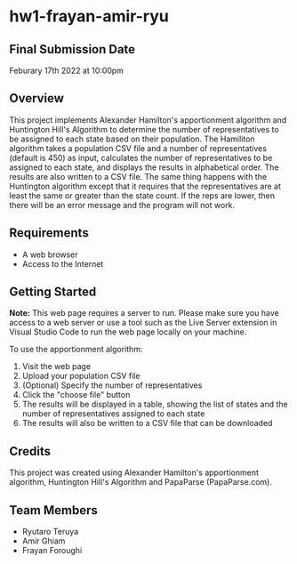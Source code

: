 # hw1-frayan-amir-ryu

## Final Submission Date

Feburary 17th 2022 at 10:00pm 

## Overview

This project implements Alexander Hamilton's apportionment algorithm and Huntington Hill's Algorithm to determine the number of representatives to be assigned to each state based on their population. The Hamiliton algorithm takes a population CSV file and a number of representatives (default is 450) as input, calculates the number of representatives to be assigned to each state, and displays the results in alphabetical order. The results are also written to a CSV file. The same thing happens with the Huntington algorithm except that it requires that the representatives are at least the same or greater than the state count. If the reps are lower, then there will be an error message and the program will not work. 

## Requirements

- A web browser
- Access to the Internet

## Getting Started

**Note:** This web page requires a server to run. Please make sure you have access to a web server or use a tool such as the Live Server extension in Visual Studio Code to run the web page locally on your machine.

To use the apportionment algorithm:

1. Visit the web page
2. Upload your population CSV file
3. (Optional) Specify the number of representatives
4. Click the "choose file" button
5. The results will be displayed in a table, showing the list of states and the number of representatives assigned to each state
6. The results will also be written to a CSV file that can be downloaded

## Credits

This project was created using Alexander Hamilton's apportionment algorithm, Huntington Hill's Algorithm and PapaParse (PapaParse.com).

## Team Members

- Ryutaro Teruya
- Amir Ghiam
- Frayan Foroughi
